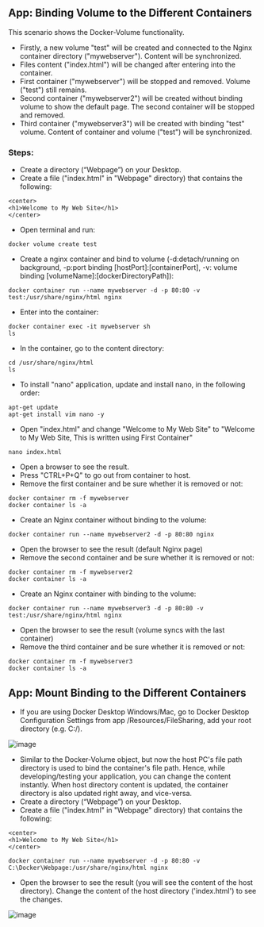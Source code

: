 ## App: Binding Volume to the Different Containers

This scenario shows the Docker-Volume functionality. 
- Firstly, a new volume "test" will be created and connected to the Nginx container directory ("mywebserver"). Content will be synchronized.
- Files content ("index.html") will be changed after entering into the container. 
- First container ("mywebserver") will be stopped and removed. Volume ("test") still remains.
- Second container ("mywebserver2") will be created without binding volume to show the default page. The second container will be stopped and removed.
- Third container ("mywebserver3") will be created with binding "test" volume. Content of container and volume ("test") will be synchronized. 

### Steps: 

- Create a directory (“Webpage”) on your Desktop.
- Create a file ("index.html" in "Webpage" directory) that contains the following:

```
<center>
<h1>Welcome to My Web Site</h1>
</center>
```
- Open terminal and run:
```
docker volume create test
```
- Create a nginx container and bind to volume (-d:detach/running on background, -p:port binding [hostPort]:[containerPort], -v: volume binding [volumeName]:[dockerDirectoryPath]):
```
docker container run --name mywebserver -d -p 80:80 -v test:/usr/share/nginx/html nginx
```
- Enter into the container:
```
docker container exec -it mywebserver sh
ls
```
- In the container, go to the content directory:
```
cd /usr/share/nginx/html
ls
```
- To install "nano" application, update and install nano, in the following order:
```
apt-get update
apt-get install vim nano -y
```
- Open "index.html" and change "Welcome to My Web Site" to "Welcome to My Web Site, This is written using First Container"
```
nano index.html
```
- Open a browser to see the result.
- Press "CTRL+P+Q" to go out from container to host.
- Remove the first container and be sure whether it is removed or not: 
```
docker container rm -f mywebserver
docker container ls -a
```
- Create an Nginx container without binding to the volume:
```
docker container run --name mywebserver2 -d -p 80:80 nginx
```
- Open the browser to see the result (default Nginx page)
- Remove the second container and be sure whether it is removed or not: 
```
docker container rm -f mywebserver2
docker container ls -a
```
- Create an Nginx container with binding to the volume:
```
docker container run --name mywebserver3 -d -p 80:80 -v test:/usr/share/nginx/html nginx
```
- Open the browser to see the result (volume syncs with the last container)
- Remove the third container and be sure whether it is removed or not: 
```
docker container rm -f mywebserver3
docker container ls -a
```

## App: Mount Binding to the Different Containers <a name="app_mount"></a>
- If you are using Docker Desktop Windows/Mac, go to Docker Desktop Configuration Settings from app /Resources/FileSharing, add your root directory  (e.g. C:/). 

![image](https://user-images.githubusercontent.com/10358317/113410473-bdf04000-93b3-11eb-82fd-e2bcd508bebe.png)

- Similar to the Docker-Volume object, but now the host PC's file path directory is used to bind the container's file path. Hence, while developing/testing your application, you can change the content instantly. When host directory content is updated, the container directory is also updated right away, and vice-versa.
- Create a directory (“Webpage”) on your Desktop.
- Create a file ("index.html" in "Webpage" directory) that contains the following:

```
<center>
<h1>Welcome to My Web Site</h1>
</center>
``` 
```
docker container run --name mywebserver -d -p 80:80 -v C:\Docker\Webpage:/usr/share/nginx/html nginx
```
- Open the browser to see the result (you will see the content of the host directory). Change the content of the host directory ('index.html') to see the changes.

![image](https://user-images.githubusercontent.com/10358317/114019691-005fc400-986f-11eb-9737-6e3f5659d6ef.png)

